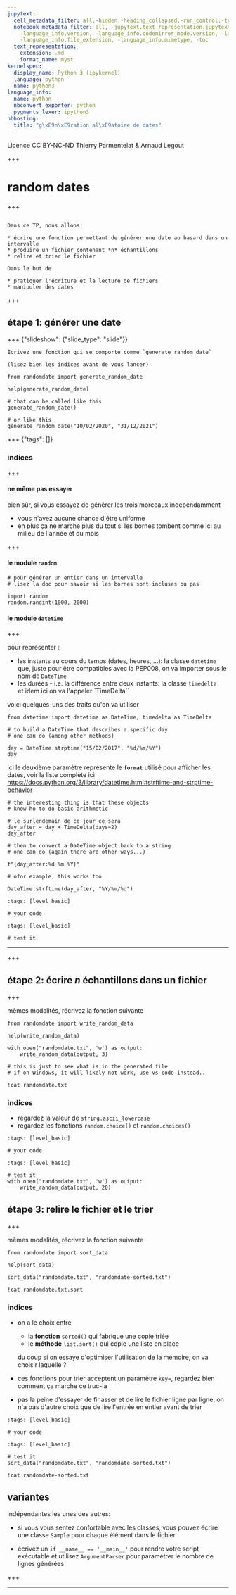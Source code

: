 ```yaml
---
jupytext:
  cell_metadata_filter: all,-hidden,-heading_collapsed,-run_control,-trusted
  notebook_metadata_filter: all, -jupytext.text_representation.jupytext_version, -jupytext.text_representation.format_version,
    -language_info.version, -language_info.codemirror_mode.version, -language_info.codemirror_mode,
    -language_info.file_extension, -language_info.mimetype, -toc
  text_representation:
    extension: .md
    format_name: myst
kernelspec:
  display_name: Python 3 (ipykernel)
  language: python
  name: python3
language_info:
  name: python
  nbconvert_exporter: python
  pygments_lexer: ipython3
nbhosting:
  title: "g\xE9n\xE9ration al\xE9atoire de dates"
---
```


<div class="licence">
<span>Licence CC BY-NC-ND</span>
<span>Thierry Parmentelat &amp; Arnaud Legout</span>
</div>

+++

# random dates

+++

````{admonition} **Survol**

Dans ce TP, nous allons:

* écrire une fonction permettant de générer une date au hasard dans un intervalle
* produire un fichier contenant *n* échantillons 
* relire et trier le fichier

Dans le but de 

* pratiquer l'écriture et la lecture de fichiers
* manipuler des dates

````

+++

## étape 1: générer une date

+++ {"slideshow": {"slide_type": "slide"}}

````{admonition} to do
Écrivez une fonction qui se comporte comme `generate_random_date`

(lisez bien les indices avant de vous lancer)
````

```{code-cell} ipython3
from randomdate import generate_random_date

help(generate_random_date)
```

```{code-cell} ipython3
# that can be called like this
generate_random_date()
```

```{code-cell} ipython3
# or like this
generate_random_date("10/02/2020", "31/12/2021")
```

+++ {"tags": []}

### indices

+++

#### ne même pas essayer 

bien sûr, si vous essayez de générer les trois morceaux indépendamment

* vous n'avez aucune chance d'être uniforme
* en plus ça ne marche plus du tout si les bornes tombent comme ici au milieu de l'année et du mois

+++

#### le module `random`

```{code-cell} ipython3
# pour générer un entier dans un intervalle
# lisez la doc pour savoir si les bornes sont incluses ou pas

import random
random.randint(1000, 2000)
```

#### le module `datetime`

+++

pour représenter :

* les instants au cours du temps (dates, heures, ...): la classe `datetime`  
  que, juste pour être compatibles avec la PEP008, on va importer sous le nom de `DateTime`
* les durées - i.e. la différence entre deux instants: la classe `timedelta`  
  et idem ici on va l'appeler `TimeDelta``

voici quelques-uns des traits qu'on va utiliser

```{code-cell} ipython3
from datetime import datetime as DateTime, timedelta as TimeDelta
```

```{code-cell} ipython3
# to build a DateTime that describes a specific day
# one can do (among other methods)

day = DateTime.strptime("15/02/2017", "%d/%m/%Y")
day
```

ici le deuxième paramètre représente le **`format`** utilisé pour afficher les dates, voir la liste complète ici
<https://docs.python.org/3/library/datetime.html#strftime-and-strptime-behavior>

```{code-cell} ipython3
# the interesting thing is that these objects
# know ho to do basic arithmetic

# le surlendemain de ce jour ce sera
day_after = day + TimeDelta(days=2)
day_after
```

```{code-cell} ipython3
# then to convert a DateTime object back to a string
# one can do (again there are other ways...)

f"{day_after:%d %m %Y}"
```

```{code-cell} ipython3
# ofor example, this works too

DateTime.strftime(day_after, "%Y/%m/%d")
```

```{code-cell} ipython3
:tags: [level_basic]

# your code
```

```{code-cell} ipython3
:tags: [level_basic]

# test it
```

*****

+++

## étape 2: écrire *n* échantillons dans un fichier

+++

mêmes modalités, récrivez la fonction suivante

```{code-cell} ipython3
from randomdate import write_random_data
```

```{code-cell} ipython3
help(write_random_data)
```

```{code-cell} ipython3
with open("randomdate.txt", 'w') as output:
    write_random_data(output, 3)
```

```{code-cell} ipython3
# this is just to see what is in the generated file
# if on Windows, it will likely not work, use vs-code instead..

!cat randomdate.txt
```

### indices

* regardez la valeur de `string.ascii_lowercase`
* regardez les fonctions `random.choice()` et `random.choices()`

```{code-cell} ipython3
:tags: [level_basic]

# your code
```

```{code-cell} ipython3
:tags: [level_basic]

# test it
with open("randomdate.txt", 'w') as output:
    write_random_data(output, 20)
```

## étape 3: relire le fichier et le trier

+++

mêmes modalités, récrivez la fonction suivante

```{code-cell} ipython3
from randomdate import sort_data
```

```{code-cell} ipython3
help(sort_data)
```

```{code-cell} ipython3
sort_data("randomdate.txt", "randomdate-sorted.txt")
```

```{code-cell} ipython3
!cat randomdate.txt.sort
```

### indices

* on a le choix entre
  * la **fonction** `sorted()` qui fabrique une copie triée
  * le **méthode** `list.sort()` qui copie une liste en place

  du coup si on essaye d'optimiser l'utilisation de la mémoire, on va choisir laquelle ?
* ces fonctions pour trier acceptent un paramètre `key=`, regardez bien comment ça marche ce truc-là
* pas la peine d'essayer de finasser et de lire le fichier ligne par ligne, on n'a pas d'autre choix que de lire l'entrée en entier avant de trier

```{code-cell} ipython3
:tags: [level_basic]

# your code
```

```{code-cell} ipython3
:tags: [level_basic]

# test it
sort_data("randomdate.txt", "randomdate-sorted.txt")
```

```{code-cell} ipython3
!cat randomdate-sorted.txt
```

## variantes

indépendantes les unes des autres:

* si vous vous sentez confortable avec les classes, vous pouvez écrire une classe `Sample` pour chaque élément dans le fichier

* écrivez un `if __name__ == '__main__'` pour rendre votre script exécutable
  et utilisez `ArgumentParser` pour paramétrer le nombre de lignes générées

+++

****
